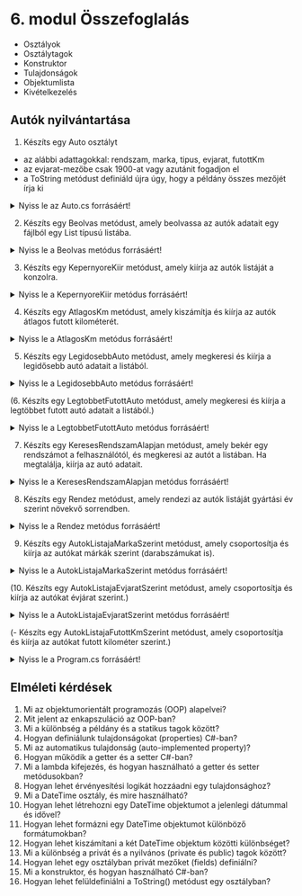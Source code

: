 # 6. modul Összefoglalás

- Osztályok
- Osztálytagok
- Konstruktor
- Tulajdonságok
- Objektumlista
- Kivételkezelés

## Autók nyilvántartása
1. Készíts egy Auto osztályt
  - az alábbi adattagokkal: rendszam, marka, tipus, evjarat, futottKm
  - az evjarat-mezőbe csak 1900-at vagy azutánit fogadjon el
  - a ToString metódust definiáld újra úgy, hogy a példány összes mezőjét írja ki

<details>
<summary>Nyiss le az Auto.cs forrásáért!</summary>

### `Auto.cs` példa:
```c#
class Auto
    {
        string _rendszam;
        string _marka;
        string _tipus;
        int _evjarat;
        int _futottKm;

        public Auto(string rendszam, string marka, string tipus, int evjarat, int futottKm)
        {
            Rendszam = rendszam;
            Marka = marka;
            Tipus = tipus;
            Evjarat = evjarat;
            FutottKm = futottKm;
        }

        public string Rendszam { get => _rendszam; set => _rendszam = value; }
        public string Marka { get => _marka; set => _marka = value; }
        public string Tipus { get => _tipus; set => _tipus = value; }
        public int Evjarat {
            get => _evjarat;
            set
            {
                if (value>=1900 && value<=DateTime.Now.Year)
                {
                    _evjarat = value;
                }
                else
                {
                    throw new ArgumentException("Az évjárat kívül esik a megadható tartományon");
                }
            }
        }
        public int FutottKm { get => _futottKm; set => _futottKm = value; }

        public override string ToString()
        {
            return $"{this.Rendszam}, {this.Marka}, {this.Tipus}, {this.Evjarat}, {this.FutottKm}";
        }
    }
}
```
</details>

2. Készíts egy Beolvas metódust, amely beolvassa az autók adatait egy fájlból egy List<Auto> típusú listába.
<details>
<summary>Nyiss le a Beolvas metódus forrásáért!</summary>

### `Beolvas` példa:
```c#
/// <summary>
/// Beolvassa a fájl sorait listában Auto példányokba
/// </summary>
static List<Auto> Beolvas()
{
    List<Auto> a = new List<Auto>();
    try
    {
        using (StreamReader sr = new StreamReader("autok.csv", Encoding.UTF8))
        {
            string sor;
            while ((sor = sr.ReadLine()) != null)
            {
                string[] seged = sor.Split(',');
                a.Add(new Auto(seged[0], seged[1], seged[2], Convert.ToInt32(seged[3]), Convert.ToInt32(seged[4])));
            }
        }
    }
    catch (Exception ex)
    {
        Console.WriteLine($"Hiba: {ex.Message}");
        Console.ReadKey();
        Environment.Exit(1);
    }
    return a;
}
```
</details>

3. Készíts egy KepernyoreKiir metódust, amely kiírja az autók listáját a konzolra.
<details>
<summary>Nyiss le a KepernyoreKiir metódus forrásáért!</summary>

### `KepernyoreKiir` példa:
```c#
/// <summary>
/// Kiírja képernyőre az autok lista tartalmat
/// </summary>
/// <param name="a">autok</param>
/// <param name="cim">rendezés előtt vagy után</param>
static void KepernyoreKiir(List<Auto> a, string cim)
{
    Console.WriteLine($"\n{cim}");
    foreach (Auto auto in a)
    {
        Console.WriteLine(auto);
    }
   
    //a.ForEach(x => Console.WriteLine(x));
}
```
</details>

4. Készíts egy AtlagosKm metódust, amely kiszámítja és kiírja az autók átlagos futott kilométerét.
<details>
<summary>Nyiss le a AtlagosKm metódus forrásáért!</summary>

### `AtlagosKm` példa:
```c#
static void AtlagosKm(List<Auto> a)
{
    double osszeg = 0;
    foreach (Auto auto in a)
    {
        osszeg += auto.FutottKm;
    }
    double atlag = osszeg / a.Count();
    //double atlag = a.Average(auto => auto.FutottKm);
    Console.WriteLine($"Az autók átlagos futott km: {atlag:f2}");
}
```
</details>

5. Készíts egy LegidosebbAuto metódust, amely megkeresi és kiírja a legidősebb autó adatait a listából.
<details>
<summary>Nyiss le a LegidosebbAuto metódus forrásáért!</summary>

### `LegidosebbAuto` példa:
```c#
static void LegidosebbAuto(List<Auto> a)
{
    //Auto legidosebbAuto = a.MinBy(auto => auto.Evjarat);
    Auto legidosebbAuto = a.OrderBy(auto => auto.Evjarat).FirstOrDefault();
    Console.WriteLine($"\nLegidősebb autó adatai: {legidosebbAuto}");
}
```
</details>

(6. Készíts egy LegtobbetFutottAuto metódust, amely megkeresi és kiírja a legtöbbet futott autó adatait a listából.)
<details>
<summary>Nyiss le a LegtobbetFutottAuto metódus forrásáért!</summary>

### `LegtobbetFutottAuto` példa:
```c#
static void LegtobbetFutottAuto(List<Auto> a)
{
    //Auto legtobbetFutottAuto = a.MaxBy(auto => auto.FutottKm);
    Auto legtobbetFutottAuto = a.OrderByDescending(auto => auto.FutottKm).FirstOrDefault();
    Console.WriteLine($"\nLegtöbett futott km autó adatai: {legtobbetFutottAuto}");
}
```
</details>


7. Készíts egy KeresesRendszamAlapjan metódust, amely bekér egy rendszámot a felhasználótól, és megkeresi az autót a listában. Ha megtalálja, kiírja az autó adatait.
<details>
<summary>Nyiss le a KeresesRendszamAlapjan metódus forrásáért!</summary>

### `KeresesRendszamAlapjan` példa:
```c#
static void KeresesRendszamAlapjan(List<Auto> a)
{
    Console.Write("Kérem a rendszámot: ");
    string keresesRendszam = Console.ReadLine();
    Auto megtalaltAuto = null;
    foreach (Auto auto in a)
    {
        if (auto.Rendszam.Equals(keresesRendszam, StringComparison.OrdinalIgnoreCase))
        {
            megtalaltAuto = auto;
            break;
        }
    }
    if (megtalaltAuto == null)
    {
        Console.WriteLine("Nincs ilyen adat");
    }
    else
    {
        Console.WriteLine(megtalaltAuto);
    }
}
```
</details>

8. Készíts egy Rendez metódust, amely rendezi az autók listáját gyártási év szerint növekvő sorrendben.
<details>
<summary>Nyiss le a Rendez metódus forrásáért!</summary>

### `Rendez` példa:
```c#
static void Rendez(List<Auto> a)
{
    for (int i = 0; i < a.Count-1; i++)
    {
        for (int j = i+1; j < a.Count; j++)
        {
            if (a[i].Evjarat > a[j].Evjarat)
            {
                Auto seged = a[i];
                a[i] = a[j];
                a[j] = seged;
            }
        }
    }
}
```
</details>

9. Készíts egy AutokListajaMarkaSzerint metódust, amely csoportosítja és kiírja az autókat márkák szerint (darabszámukat is).
<details>
<summary>Nyiss le a AutokListajaMarkaSzerint metódus forrásáért!</summary>

### `AutokListajaMarkaSzerint` példa:
```c#
static void AutokListajaMarkaSzerint(List<Auto> a)
{
    Console.WriteLine("\nAz autók csoportosítva márka szerint: ");
    //Csoportosítás márka szerint:
    Dictionary<string, List<Auto>> autokMarkaSzerint = new Dictionary<string, List<Auto>>();
    foreach (Auto auto in a)
    {
        if (!autokMarkaSzerint.ContainsKey(auto.Marka))
        {
            autokMarkaSzerint[auto.Marka] = new List<Auto>();
        }
        autokMarkaSzerint[auto.Marka].Add(auto);
    }
    //var autokMarkaSzerint = a.GroupBy(auto => auto.Marka);

    //Csoportok kiírása
    foreach (KeyValuePair<string, List<Auto>> markakCsoport in autokMarkaSzerint)
    {
        Console.WriteLine($"{markakCsoport.Key} ({markakCsoport.Value.Count()}db)");
        foreach (Auto csoportbeliAuto in markakCsoport.Value)
        {
            Console.WriteLine($"  {csoportbeliAuto}");
        }
    }
   
    /*foreach (var markakCsoport in autokMarkaSzerint)
    {
        Console.WriteLine(markakCsoport.Key);
        foreach (var csoportbeliAuto in markakCsoport)
        {
            Console.WriteLine($"  {csoportbeliAuto}");
        }
    }*/
}
```
</details>
  
(10. Készíts egy AutokListajaEvjaratSzerint metódust, amely csoportosítja és kiírja az autókat évjárat szerint.)
<details>
<summary>Nyiss le a AutokListajaEvjaratSzerint metódus forrásáért!</summary>

### `AutokListajaEvjaratSzerint` példa:
```c#
static void AutokListajaEvjaratSzerint(List<Auto> a)
{
    Console.WriteLine("\nAz autók csoportosítva évjárat szerint: ");
    //Csoportosítás márka szerint:
    var autokEvjaratSzerint = a.GroupBy(auto => auto.Evjarat);

    //Csoportok kiírása
    foreach (var evjaratCsoport in autokEvjaratSzerint)
    {
        Console.WriteLine(evjaratCsoport.Key);
        foreach (var csoportbeliAuto in evjaratCsoport)
        {
            Console.WriteLine($"  {csoportbeliAuto}");
        }
    }
}
```
</details>

(- Készíts egy AutokListajaFutottKmSzerint metódust, amely csoportosítja és kiírja az autókat futott kilométer szerint.)



<details>
<summary>Nyiss le a Program.cs forrásáért!</summary>

### `Program.cs` példa:
```c#
static void Main(string[] args){
    List<Auto> autok = Beolvas();
    KepernyoreKiir(autok, "Rendezés előtt");
    Rendez(autok);
    KepernyoreKiir(autok, "Rendezés után");
    LegidosebbAuto(autok);
    LegtobbetFutottAuto(autok);
    KeresesRendszamAlapjan(autok);
    AtlagosKm(autok);
    AutokListajaMarkaSzerint(autok);
    AutokListajaEvjaratSzerint(autok);

    Console.WriteLine("Nyomj egy billentyűt a kilépéshez");
    Console.ReadKey();
}    

```
</details>


## Elméleti kérdések
1. Mi az objektumorientált programozás (OOP) alapelvei?
2. Mit jelent az enkapszuláció az OOP-ban?
3. Mi a különbség a példány és a statikus tagok között?
4. Hogyan definiálunk tulajdonságokat (properties) C#-ban?
5. Mi az automatikus tulajdonság (auto-implemented property)?
6. Hogyan működik a getter és a setter C#-ban?
7. Mi a lambda kifejezés, és hogyan használható a getter és setter metódusokban?
8. Hogyan lehet érvényesítési logikát hozzáadni egy tulajdonsághoz?
9. Mi a DateTime osztály, és mire használható?
10. Hogyan lehet létrehozni egy DateTime objektumot a jelenlegi dátummal és idővel?
11. Hogyan lehet formázni egy DateTime objektumot különböző formátumokban?
12. Hogyan lehet kiszámítani a két DateTime objektum közötti különbséget?
13. Mi a különbség a privát és a nyilvános (private és public) tagok között?
14. Hogyan lehet egy osztályban privát mezőket (fields) definiálni?
15. Mi a konstruktor, és hogyan használható C#-ban?
16. Hogyan lehet felüldefiniálni a ToString() metódust egy osztályban?
